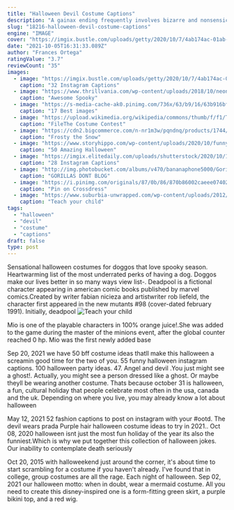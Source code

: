 ```yaml
---
title: "Halloween Devil Costume Captions"
description: "A gainax ending frequently involves bizarre and nonsensical genre shifts, fauxlosophic narration, andor faux symbolism, and may very well cause ending aversion.For an aborted sequel"
slug: "18216-halloween-devil-costume-captions"
engine: "IMAGE"
cover: "https://imgix.bustle.com/uploads/getty/2020/10/7/4ab174ac-01ab-49d2-9b16-48ce21db788c-getty-1051120244.jpg?w=1020&h=574&fit=crop&crop=faces&auto=format%2Ccompress&cs=srgb&q=70"
date: "2021-10-05T16:31:33.089Z"
author: "Frances Ortega"
ratingValue: "3.7"
reviewCount: "35"
images:
  - image: "https://imgix.bustle.com/uploads/getty/2020/10/7/4ab174ac-01ab-49d2-9b16-48ce21db788c-getty-1051120244.jpg?w=1020&h=574&fit=crop&crop=faces&auto=format%2Ccompress&cs=srgb&q=70"
    caption: "32 Instagram Captions"
  - image: "https://www.thrillvania.com/wp-content/uploads/2018/10/neonbrand-432965-unsplash.jpg"
    caption: "Awesome Spooky"
  - image: "https://s-media-cache-ak0.pinimg.com/736x/63/b9/16/63b916bfce807620e082900513751cf7.jpg"
    caption: "17 Best images"
  - image: "https://upload.wikimedia.org/wikipedia/commons/thumb/f/f1/The_Costume_Contest_Lineup.JPG/1280px-The_Costume_Contest_Lineup.JPG"
    caption: "FileThe Costume Contest"
  - image: "https://cdn2.bigcommerce.com/n-nr1m3w/pqndnq/products/1744/images/11286/S7560_a__33271.1409078401.400.600.jpg?c=2"
    caption: "Frosty the Snow"
  - image: "https://www.storyhippo.com/wp-content/uploads/2020/10/funny-halloween-meme-shopping-at-target.jpg"
    caption: "50 Amazing Halloween"
  - image: "https://imgix.elitedaily.com/uploads/shutterstock/2020/10/15/7d53d973-bfce-4f0f-8da2-162b4939babd-shutterstock-1549483106.jpg"
    caption: "28 Instagram Captions"
  - image: "http://img.photobucket.com/albums/v470/bananaphone5000/Gorillamydreams/KM-Hween196506GroupCostumePose.jpg"
    caption: "GORILLAS DONT BLOG"
  - image: "https://i.pinimg.com/originals/87/0b/86/870b86002caeee074023f9e007c43b39.jpg"
    caption: "Pin on Crossdress"
  - image: "https://www.suburbia-unwrapped.com/wp-content/uploads/2012/03/How-to-Teach-Your-Child-Tolerance.jpg"
    caption: "Teach your child"
tags:
  - "halloween"
  - "devil"
  - "costume"
  - "captions"
draft: false
type: post
---
```


Sensational halloween costumes for doggos that love spooky season. Heartwarming list of the most underrated perks of having a dog. Doggos make our lives better in so many ways view list-. Deadpool is a fictional character appearing in american comic books published by marvel comics.Created by writer fabian nicieza and artistwriter rob liefeld, the character first appeared in the new mutants #98 (cover-dated february 1991). Initially, deadpool
![Teach your child](https://www.suburbia-unwrapped.com/wp-content/uploads/2012/03/How-to-Teach-Your-Child-Tolerance.jpg "Teach your child")

Mio is one of the playable characters in 100% orange juice!.She was added to the game during the master of the minions event, after the global counter reached 0 hp. Mio was the first newly added base
<!--inArticleAds-->

<!--galleryOne-->

Sep 20, 2021 we have 50 bff costume ideas thatll make this halloween a screamin good time for the two of you.  55 funny halloween instagram captions. 100 halloween party ideas. 47. Angel and devil .You just might see a ghost!. Actually, you might see a person dressed like a ghost. Or maybe theyll be wearing another costume. Thats because october 31 is halloween, a fun, cultural holiday that people celebrate most often in the usa, canada and the uk. Depending on where you live, you may already know a lot about halloween
<!--inArticleAds-->

<!--galleryTwo-->

May 12, 2021 52 fashion captions to post on instagram with your #ootd.  The devil wears prada Purple hair halloween costume ideas to try in 2021.. Oct 08, 2020 halloween isnt just the most fun holiday of the year  its also the funniest.Which is why we put together this collection of halloween jokes. Our inability to contemplate death seriously
<!--galleryThree-->

Oct 20, 2015 with halloweekend just around the corner, it's about time to start scrambling for a costume if you haven't already. I've found that in college, group costumes are all the rage. Each night of halloween. Sep 02, 2021 our halloween motto: when in doubt, wear a mermaid costume. All you need to create this disney-inspired one is a form-fitting green skirt, a purple bikini top, and a red wig.